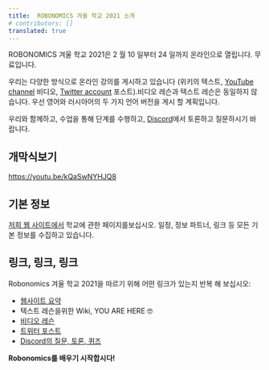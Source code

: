```yaml
---
title:  ROBONOMICS 겨울 학교 2021 소개
# contributors: []
translated: true
---
```


ROBONOMICS 겨울 학교 2021은 2 월 10 일부터 24 일까지 온라인으로 열립니다. 무료입니다.

우리는 다양한 방식으로 온라인 강의를 게시하고 있습니다 (위키의 텍스트, [YouTube channel](https://www.youtube.com/channel/UCrSiho1uB-1n6F8cZpCLhjQ) 비디오, [Twitter account](https://twitter.com/AIRA_Robonomics) 포스트).비디오 레슨과 텍스트 레슨은 동일하지 않습니다. 우선 영어와 러시아어의 두 가지 언어 버전을 게시 할 계획입니다.

우리와 함께하고, 수업을 통해 단계를 수행하고, [Discord](https://discord.gg/5UWNGNaAUf)에서 토론하고 질문하시기 바랍니다.

## 개막식보기

https://youtu.be/kQaSwNYHJQ8

## 기본 정보

[저희 웹 사이트에서](https://robonomics.network/blog/winter-robonomics-school/) 학교에 관한 페이지를보십시오. 일정, 정보 파트너, 링크 등 모든 기본 정보를 수집하고 있습니다.

## 링크, 링크, 링크

Robonomics 겨울 학교 2021을 따르기 위해 어떤 링크가 있는지 반복 해 보십시오:

- [웹사이트 요약](https://robonomics.network/blog/winter-robonomics-school/)
- 텍스트 레슨을위한 Wiki, YOU ARE HERE 🤓
- [비디오 레슨](https://www.youtube.com/channel/UCrSiho1uB-1n6F8cZpCLhjQ)
- [트위터 포스트](https://twitter.com/AIRA_Robonomics)
- [Discord의 질문, 토론, 퀴즈](https://discord.gg/5UWNGNaAUf)

**Robonomics를 배우기 시작합시다!**
